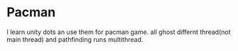 # Pacman
 
I learn unity dots an use them for pacman game. all ghost differnt thread(not main thread) and pathfinding runs multithread.
